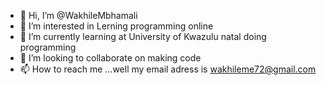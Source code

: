 - 👋 Hi, I’m @WakhileMbhamali
- 👀 I’m interested in Lerning programming online
- 🌱 I’m currently learning at University of Kwazulu natal doing programming
- 💞️ I’m looking to collaborate on making code
- 📫 How to reach me ...well my email adress is wakhileme72@gmail.com

<!---
WakhileMbhamali/WakhileMbhamali is a ✨ special ✨ repository because its `README.md` (this file) appears on your GitHub profile.
You can click the Preview link to take a look at your changes.
--->
